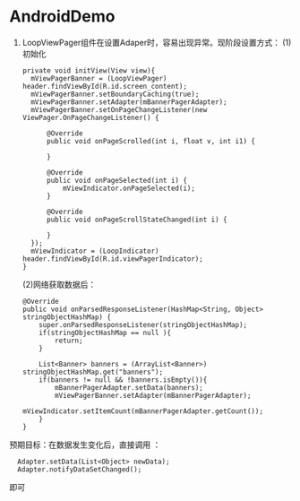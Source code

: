 # AndroidDemo

1. LoopViewPager组件在设置Adaper时，容易出现异常。现阶段设置方式：
  (1)初始化
      ```
      private void initView(View view){
        mViewPagerBanner = (LoopViewPager) header.findViewById(R.id.screen_content);
        mViewPagerBanner.setBoundaryCaching(true);
        mViewPagerBanner.setAdapter(mBannerPagerAdapter);
        mViewPagerBanner.setOnPageChangeListener(new ViewPager.OnPageChangeListener() {

            @Override
            public void onPageScrolled(int i, float v, int i1) {

            }

            @Override
            public void onPageSelected(int i) {
                mViewIndicator.onPageSelected(i);
            }

            @Override
            public void onPageScrollStateChanged(int i) {

            }
        });
        mViewIndicator = (LoopIndicator) header.findViewById(R.id.viewPagerIndicator);
      }
      ```

    (2)网络获取数据后：
      ```
      @Override
      public void onParsedResponseListener(HashMap<String, Object> stringObjectHashMap) {
          super.onParsedResponseListener(stringObjectHashMap);
          if(stringObjectHashMap == null ){
              return;
          }

          List<Banner> banners = (ArrayList<Banner>) stringObjectHashMap.get("banners");
          if(banners != null && !banners.isEmpty()){
              mBannerPagerAdapter.setData(banners);
              mViewPagerBanner.setAdapter(mBannerPagerAdapter);
              mViewIndicator.setItemCount(mBannerPagerAdapter.getCount());
          }
      }
      ```

预期目标：在数据发生变化后，直接调用 ：
      
      Adapter.setData(List<Object> newData);
      Adapter.notifyDataSetChanged();

即可
